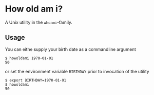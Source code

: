 # How old am i?
A Unix utility in the `whoami`-family.

## Usage
You can eithe supply your birth date as a commandline argument
```
$ howoldami 1970-01-01
50
```
or set the environment variable `BIRTHDAY` prior to invocation of the utility
```
$ export BIRTHDAY=1970-01-01
$ howoldami
50
```
